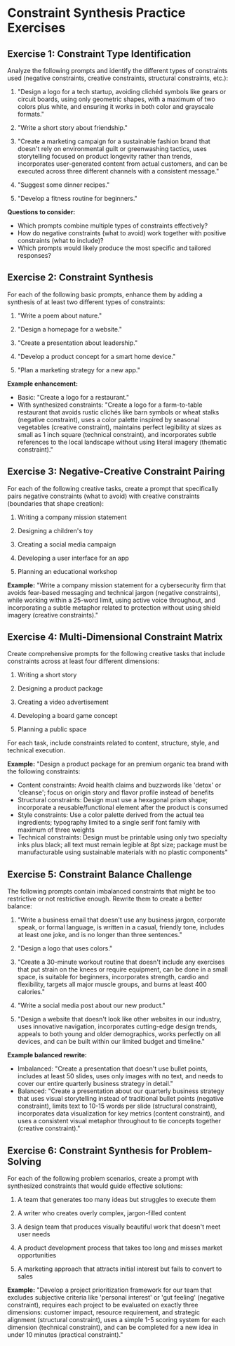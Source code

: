 # Constraint Synthesis Practice Exercises

## Exercise 1: Constraint Type Identification

Analyze the following prompts and identify the different types of constraints used (negative constraints, creative constraints, structural constraints, etc.):

1. "Design a logo for a tech startup, avoiding clichéd symbols like gears or circuit boards, using only geometric shapes, with a maximum of two colors plus white, and ensuring it works in both color and grayscale formats."

2. "Write a short story about friendship."

3. "Create a marketing campaign for a sustainable fashion brand that doesn't rely on environmental guilt or greenwashing tactics, uses storytelling focused on product longevity rather than trends, incorporates user-generated content from actual customers, and can be executed across three different channels with a consistent message."

4. "Suggest some dinner recipes."

5. "Develop a fitness routine for beginners."

**Questions to consider:**
- Which prompts combine multiple types of constraints effectively?
- How do negative constraints (what to avoid) work together with positive constraints (what to include)?
- Which prompts would likely produce the most specific and tailored responses?

## Exercise 2: Constraint Synthesis

For each of the following basic prompts, enhance them by adding a synthesis of at least two different types of constraints:

1. "Write a poem about nature."

2. "Design a homepage for a website."

3. "Create a presentation about leadership."

4. "Develop a product concept for a smart home device."

5. "Plan a marketing strategy for a new app."

**Example enhancement:**
- Basic: "Create a logo for a restaurant."
- With synthesized constraints: "Create a logo for a farm-to-table restaurant that avoids rustic clichés like barn symbols or wheat stalks (negative constraint), uses a color palette inspired by seasonal vegetables (creative constraint), maintains perfect legibility at sizes as small as 1 inch square (technical constraint), and incorporates subtle references to the local landscape without using literal imagery (thematic constraint)."

## Exercise 3: Negative-Creative Constraint Pairing

For each of the following creative tasks, create a prompt that specifically pairs negative constraints (what to avoid) with creative constraints (boundaries that shape creation):

1. Writing a company mission statement

2. Designing a children's toy

3. Creating a social media campaign

4. Developing a user interface for an app

5. Planning an educational workshop

**Example:**
"Write a company mission statement for a cybersecurity firm that avoids fear-based messaging and technical jargon (negative constraints), while working within a 25-word limit, using active voice throughout, and incorporating a subtle metaphor related to protection without using shield imagery (creative constraints)."

## Exercise 4: Multi-Dimensional Constraint Matrix

Create comprehensive prompts for the following creative tasks that include constraints across at least four different dimensions:

1. Writing a short story

2. Designing a product package

3. Creating a video advertisement

4. Developing a board game concept

5. Planning a public space

For each task, include constraints related to content, structure, style, and technical execution.

**Example:**
"Design a product package for an premium organic tea brand with the following constraints:
- Content constraints: Avoid health claims and buzzwords like 'detox' or 'cleanse'; focus on origin story and flavor profile instead of benefits
- Structural constraints: Design must use a hexagonal prism shape; incorporate a reusable/functional element after the product is consumed
- Style constraints: Use a color palette derived from the actual tea ingredients; typography limited to a single serif font family with maximum of three weights
- Technical constraints: Design must be printable using only two specialty inks plus black; all text must remain legible at 8pt size; package must be manufacturable using sustainable materials with no plastic components"

## Exercise 5: Constraint Balance Challenge

The following prompts contain imbalanced constraints that might be too restrictive or not restrictive enough. Rewrite them to create a better balance:

1. "Write a business email that doesn't use any business jargon, corporate speak, or formal language, is written in a casual, friendly tone, includes at least one joke, and is no longer than three sentences."

2. "Design a logo that uses colors."

3. "Create a 30-minute workout routine that doesn't include any exercises that put strain on the knees or require equipment, can be done in a small space, is suitable for beginners, incorporates strength, cardio and flexibility, targets all major muscle groups, and burns at least 400 calories."

4. "Write a social media post about our new product."

5. "Design a website that doesn't look like other websites in our industry, uses innovative navigation, incorporates cutting-edge design trends, appeals to both young and older demographics, works perfectly on all devices, and can be built within our limited budget and timeline."

**Example balanced rewrite:**
- Imbalanced: "Create a presentation that doesn't use bullet points, includes at least 50 slides, uses only images with no text, and needs to cover our entire quarterly business strategy in detail."
- Balanced: "Create a presentation about our quarterly business strategy that uses visual storytelling instead of traditional bullet points (negative constraint), limits text to 10-15 words per slide (structural constraint), incorporates data visualization for key metrics (content constraint), and uses a consistent visual metaphor throughout to tie concepts together (creative constraint)."

## Exercise 6: Constraint Synthesis for Problem-Solving

For each of the following problem scenarios, create a prompt with synthesized constraints that would guide effective solutions:

1. A team that generates too many ideas but struggles to execute them

2. A writer who creates overly complex, jargon-filled content

3. A design team that produces visually beautiful work that doesn't meet user needs

4. A product development process that takes too long and misses market opportunities

5. A marketing approach that attracts initial interest but fails to convert to sales

**Example:**
"Develop a project prioritization framework for our team that excludes subjective criteria like 'personal interest' or 'gut feeling' (negative constraint), requires each project to be evaluated on exactly three dimensions: customer impact, resource requirement, and strategic alignment (structural constraint), uses a simple 1-5 scoring system for each dimension (technical constraint), and can be completed for a new idea in under 10 minutes (practical constraint)."
